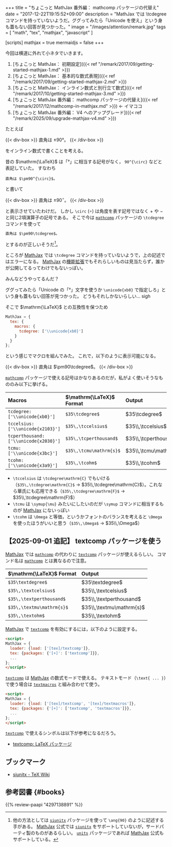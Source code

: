 +++
title = "ちょこっと MathJax 番外編： mathcomp パッケージの代替え"
date =  "2017-12-22T19:15:52+09:00"
description = "MathJax では \\tcdegree コマンドを持っていないようだ。ググってみたら「Unicode を使え」という身も蓋もない回答が見つかった。"
image = "/images/attention/remark.jpg"
tags = [ "math", "tex", "mathjax", "javascript" ]

[scripts]
  mathjax = true
  mermaidjs = false
+++

今回は横道に外れて小ネタでいきます。

1. [ちょこっと MathJax： 初期設定]({{< ref "/remark/2017/09/getting-started-mathjax-1.md" >}})
2. [ちょこっと MathJax： 基本的な数式表現]({{< ref "/remark/2017/09/getting-started-mathjax-2.md" >}})
3. [ちょこっと MathJax： インライン数式と別行立て数式]({{< ref "/remark/2017/10/getting-started-mathjax-3.md" >}})
4. [ちょこっと MathJax 番外編： mathcomp パッケージの代替え]({{< ref "/remark/2017/12/mathcomp-in-mathjax.md" >}}) ← イマココ
5. [ちょこっと MathJax 番外編： V4 へのアップグレード]({{< ref "/remark/2025/09/upgrade-mathjax-v4.md" >}})

たとえば

{{< div-box >}}
直角は ±90°。
{{< /div-box >}}

をインライン数式で書くことを考える。

昔の $\mathrm{\LaTeX}$ は「°」に相当する記号がなく， `90^{\circ}` などと表記していた。
すなわち

```text
直角は $\pm90^{\circ}$。
```

と書いて

{{< div-box >}}
直角は $\pm90^{\circ}$。
{{< /div-box >}}

と表示させていたわけだ。
しかし `\circ` ($\circ$) は角度を表す記号ではなく $+$ や $-$ と同じ2項演算子の記号である。
そこで今は [`mathcomp`] パッケージの `\tcdegree` コマンドを使って

```html
直角は $\pm90\tcdegree$。
```

とするのが正しいそうだ[^ang1]。

[^ang1]: 他の方法としては [`siunitx`] パッケージを使って `\ang{90}` のように記述する手がある。 [MathJax] 公式では [`siunitx`] をサポートしていないが，サードパーティ製のものがあるらしい。 [`units`] パッケージであれば [MathJax] 公式もサポートしている。

ところが [MathJax] では `\tcdegree` コマンドを持っていないようで，上の記述ではエラーになる。
[MathJax] の[機能拡張](https://docs.mathjax.org/en/latest/input/tex/extensions/ "The TeX/LaTeX Extension List — MathJax 3.0 documentation")でもそれらしいものは見当たらず，誰かが公開してるってわけでもないっぽい。

みんなどうやってるんだ？

ググってみたら「Unicode の「°」文字を使うか `\unicode{xb0}` で指定しろ」という身も蓋もない回答が見つかった。
どうもそれしかないらしい... sigh

そこで $\mathrm{\LaTeX}$ との互換性を保つため

```js
MathJax = {
  tex: {
    macros: {
      tcdegree: ['\\unicode{xb0}']
    }
  }
};
```

という感じでマクロを組んでみた。
これで，以下のように表示可能になる。

{{< div-box >}}
直角は $\pm90\tcdegree$。
{{< /div-box >}}

[`mathcomp`] パッケージで使える記号はかなりあるのだが，私がよく使いそうなもののみ以下に挙げる。

| Macros                                | $\mathrm{\LaTeX}$ Format       | Output                |
|:------------------------------------- |:----------------------- |:--------------------- |
| `tcdegree: ['\\unicode{xb0}']`        | `$35\tcdegree$`         | $35\tcdegree$         |
| `tccelsius: ['\\unicode{x2103}']`     | `$35\,\tccelsius$`      | $35\\,\tccelsius$      |
| `tcperthousand: ['\\unicode{x2030}']` | `$35\,\tcperthousand$`  | $35\\,\tcperthousand$  |
| `tcmu: ['\\unicode{x3bc}']`           | `$35\,\tcmu\mathrm{s}$` | $35\\,\tcmu\mathrm{s}$ |
| `tcohm: ['\\unicode{x3a9}']`          | `$35\,\tcohm$`          | $35\\,\tcohm$          |

- `\tccelsius` は `\tcdegree\mathrm{C}` でもいける（`$35\,\tcdegree\mathrm{C}$` →  $35\\,\tcdegree\mathrm{C}$）。これなら華氏にも応用できる（`$35\,\tcdegree\mathrm{F}$` →  $35\\,\tcdegree\mathrm{F}$）
- `\tcmu` は `\symup{\mu}` みたいにしたいのだが `\symup` コマンドに相当するものが [MathJax] にないっぽい
- `\tcohm` は `\Omega` と等価，というかフォントのバランスを考えると `\Omega` を使ったほうがいいと思う（`$35\,\Omega$` →  $35\\,\Omega$）

## 【2025-09-01 追記】 textcomp パッケージを使う

[MathJax] では [`mathcomp`] の代わりに [`textcomp`] パッケージが使えるらしい。
コマンド名は [`mathcomp`] とは異なるので注意。

| $\mathrm{\LaTeX}$ Format | Output |
|:--- |:--- |
| `$35\textdegree$`         | $35\textdegree$         |
| `$35\,\textcelsius$`      | $35\\,\textcelsius$      |
| `$35\,\textperthousand$`  | $35\\,\textperthousand$  |
| `$35\,\textmu\mathrm{s}$` | $35\\,\textmu\mathrm{s}$ |
| `$35\,\textohm$`          | $35\\,\textohm$          |

[MathJax] で [`textcomp`] を有効にするには，以下のように設定する。

```html
<script>
MathJax = {
  loader: {load: ['[tex]/textcomp']},
  tex: {packages: {'[+]': ['textcomp']}},
  ...
};
</script>
```

[`textcomp`] は [MathJax] の数式モードで使える。
テキストモード（`\text{ ... }`）で使う場合は [`textmacros`] と組み合わせて使う。

```html
<script>
MathJax = {
  loader: {load: ['[tex]/textcomp', '[tex]/textmacros']},
  tex: {packages: {'[+]': ['textcomp', 'textmacros']}},
  ...
};
</script>
```

[`textcomp`] で使えるシンボルは以下が参考になるだろう。

- [textcomp: LaTeX パッケージ](http://xyoshiki.web.fc2.com/tex/textcomp.html)

## ブックマーク

- [siunitx - TeX Wiki](https://texwiki.texjp.org/?siunitx)

[MathJax]: https://www.mathjax.org/
[`mathcomp`]: https://ctan.org/pkg/mathcomp "https://ctan.org/pkg/mathcomp"
[`siunitx`]: https://ctan.org/pkg/siunitx "CTAN: Package siunitx"
[`units`]: https://docs.mathjax.org/en/latest/input/tex/extensions/units.html "units — MathJax 4.0 documentation"
[`textcomp`]: https://docs.mathjax.org/en/latest/input/tex/extensions/textcomp.html "textcomp — MathJax 4.0 documentation"
[`textmacros`]: https://docs.mathjax.org/en/latest/input/tex/extensions/textmacros.html "textmacros — MathJax 4.0 documentation"

## 参考図書 {#books}

{{% review-paapi "4297138891" %}} <!-- ［改訂第9版］LaTeX美文書作成入門 -->
